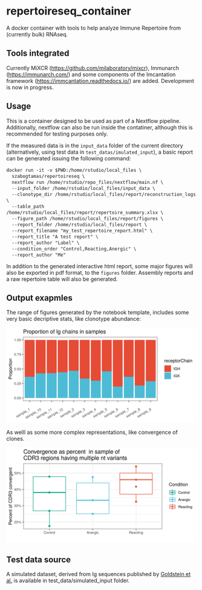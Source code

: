 # repertoireseq_container

A docker container with tools to help analyze Immune Repertoire from (currently bulk) RNAseq.

## Tools integrated

Currently MiXCR (https://github.com/milaboratory/mixcr), Immunarch (https://immunarch.com/) and some components of the Imcantation framework (https://immcantation.readthedocs.io/) are added.
Development is now in progress.

## Usage

This is a container designed to be used as part of a Nextflow pipeline. 
Additionally, nextflow can also be run inside the contatiner, although this is recommended for testing purposes only.  

If the measured data is in the `input_data` folder of the current directory (alternatively, using test data in `test_datas/imulated_input`), a basic report can be generated issuing the following command:

```
docker run -it -v $PWD:/home/rstudio/local_files \
  szabogtamas/repertoireseq \
  nextflow run /home/rstudio/repo_files/nextflow/main.nf \
  --input_folder /home/rstudio/local_files/input_data \
  --clonotype_dir /home/rstudio/local_files/report/reconstruction_logs \
  --table_path /home/rstudio/local_files/report/repertoire_summary.xlsx \
  --figure_path /home/rstudio/local_files/report/figures \
  --report_folder /home/rstudio/local_files/report \
  --report_filename "my_test_repertoire_report.html" \
  --report_title "A test report" \
  --report_author "Label" \
  --condition_order "Control,Reacting,Anergic" \
  --report_author "Me"
```

In addition to the generated interactive html report, some major figures will also be exported in pdf format, to the  `figures` folder. Assembly reports and a raw repertoire table will also be generated.

## Output exapmles

The range of figures generated by the notebook template, includes some very basic decriptive stats, like clonotype abundance:

![Clones](test_data/example_figs/figure_1.png)

As welll as some more complex representations, like convergence of clones.

![Convergence](test_data/example_figs/figure_8.png)

## Test data source

A simulated dataset, derived from Ig sequences published by [Goldstein et al.](https://pubmed.ncbi.nlm.nih.gov/31428692/) is available in test_data/simulated_input folder.